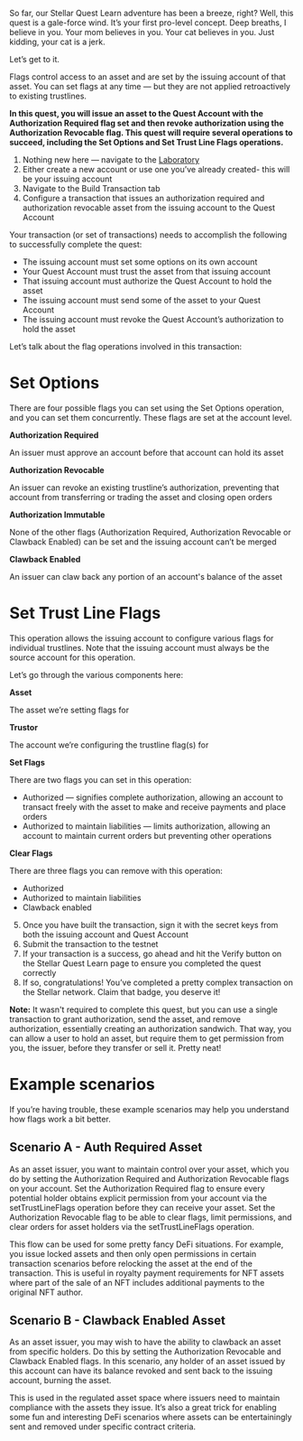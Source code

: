 So far, our Stellar Quest Learn adventure has been a breeze, right? Well, this quest is a gale-force wind. It’s your first pro-level concept. Deep breaths, I believe in you. Your mom believes in you. Your cat believes in you. Just kidding, your cat is a jerk.

Let’s get to it.

Flags control access to an asset and are set by the issuing account of that asset. You can set flags at any time — but they are not applied retroactively to existing trustlines.

**In this quest, you will issue an asset to the Quest Account with the Authorization Required flag set and then revoke authorization using the Authorization Revocable flag. This quest will require several operations to succeed, including the Set Options and Set Trust Line Flags operations.**

1. Nothing new here — navigate to the [Laboratory](https://laboratory.stellar.org/#account-creator?network=test)
2. Either create a new account or use one you’ve already created- this will be your issuing account
3. Navigate to the Build Transaction tab
4. Configure a transaction that issues an authorization required and authorization revocable asset from the issuing account to the Quest Account

Your transaction (or set of transactions) needs to accomplish the following to successfully complete the quest:

- The issuing account must set some options on its own account
- Your Quest Account must trust the asset from that issuing account
- That issuing account must authorize the Quest Account to hold the asset
- The issuing account must send some of the asset to your Quest Account
- The issuing account must revoke the Quest Account’s authorization to hold the asset

Let’s talk about the flag operations involved in this transaction:

# Set Options

There are four possible flags you can set using the Set Options operation, and you can set them concurrently. These flags are set at the account level.

**Authorization Required**

An issuer must approve an account before that account can hold its asset

**Authorization Revocable**

An issuer can revoke an existing trustline’s authorization, preventing that account from transferring or trading the asset and closing open orders

**Authorization Immutable**

None of the other flags (Authorization Required, Authorization Revocable or Clawback Enabled) can be set and the issuing account can’t be merged

**Clawback Enabled**

An issuer can claw back any portion of an account's balance of the asset

# Set Trust Line Flags

This operation allows the issuing account to configure various flags for individual trustlines. Note that the issuing account must always be the source account for this operation.

Let’s go through the various components here:

**Asset**

The asset we’re setting flags for

**Trustor**

The account we’re configuring the trustline flag(s) for

**Set Flags**

There are two flags you can set in this operation:

* Authorized — signifies complete authorization, allowing an account to transact freely with the asset to make and receive payments and place orders
* Authorized to maintain liabilities — limits authorization, allowing an account to maintain current orders but preventing other operations

**Clear Flags**

There are three flags you can remove with this operation:

* Authorized
* Authorized to maintain liabilities
* Clawback enabled

5. Once you have built the transaction, sign it with the secret keys from both the issuing account and Quest Account
6. Submit the transaction to the testnet
7. If your transaction is a success, go ahead and hit the Verify button on the Stellar Quest Learn page to ensure you completed the quest correctly
8. If so, congratulations! You’ve completed a pretty complex transaction on the Stellar network. Claim that badge, you deserve it!

**Note:** It wasn't required to complete this quest, but you can use a single transaction to grant authorization, send the asset, and remove authorization, essentially creating an authorization sandwich.  That way, you can allow a user to hold an asset, but require them to get permission from you, the issuer, before they transfer or sell it.  Pretty neat!

# Example scenarios

If you’re having trouble, these example scenarios may help you understand how flags work a bit better.

## Scenario A - Auth Required Asset

As an asset issuer, you want to maintain control over your asset, which you do by setting the Authorization Required and Authorization Revocable flags on your account. Set the Authorization Required flag to ensure every potential holder obtains explicit permission from your account via the setTrustLineFlags operation before they can receive your asset. Set the Authorization Revocable flag to be able to clear flags, limit permissions, and clear orders for asset holders via the setTrustLineFlags operation.

This flow can be used for some pretty fancy DeFi situations. For example, you issue locked assets and then only open permissions in certain transaction scenarios before relocking the asset at the end of the transaction. This is useful in royalty payment requirements for NFT assets where part of the sale of an NFT includes additional payments to the original NFT author.

## Scenario B - Clawback Enabled Asset

As an asset issuer, you may wish to have the ability to clawback an asset from specific holders. Do this by setting the Authorization Revocable and Clawback Enabled flags. In this scenario, any holder of an asset issued by this account can have its balance revoked and sent back to the issuing account, burning the asset.

This is used in the regulated asset space where issuers need to maintain compliance with the assets they issue. It’s also a great trick for enabling some fun and interesting DeFi scenarios where assets can be entertainingly sent and removed under specific contract criteria.
